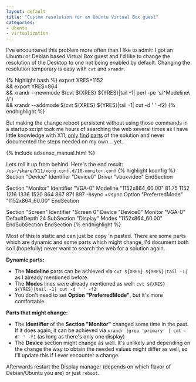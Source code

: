 ```yaml
---
layout: default
title: "Custom resolution for an Ubuntu Virtual Box guest"
categories:
- Ubuntu
- virtualization
---
```


I've encountered this problem more often than I like to admit: I got an Ubuntu or Debian based Virtual Box guest and I'd like to change the resolution of the Desktop to one not being enabled by default.
Changing the resolution temporary is easy with `cvt` and `xrandr`.

{% highlight bash %}
export XRES=1152 \
&& export YRES=864 \
&& xrandr --newmode $(cvt ${XRES} ${YRES}|tail -1| perl -pe 's/^Modeline\ //') \
&& xrandr --addmode $(cvt ${XRES} ${YRES}|tail -1| cut -d ' ' -f2)
{% endhighlight %}

But making the change reboot persistent without using those commands in a startup script took me hours of searching the web several times as I have little knowledge with X11, [only](https://wiki.archlinux.org/index.php/Xrandr) [find](https://wiki.archlinux.org/index.php/Xorg) [parts](http://community.linuxmint.com/tutorial/view/877) of the solution and never documented the steps needed on my own... yet.
<!--more-->

{% include adsense_manual.html %}

Lets roll it up from behind. Here's the end result:  
`/usr/share/X11/xorg.conf.d/10-monitor.conf`
{% highlight kconfig %}
Section "Device"
    Identifier "Device0"
    Driver     "vboxvideo"
EndSection

Section "Monitor"
    Identifier "VGA-0"
  	Modeline "1152x864_60.00"   81.75  1152 1216 1336 1520  864 867 871 897 -hsync +vsync
    Option "PreferredMode" "1152x864_60.00"
EndSection

Section "Screen"
    Identifier "Screen 0"
    Device     "Device0"
    Monitor    "VGA-0"
    DefaultDepth 24
    SubSection "Display"
  		Modes "1152x864_60.00"
    EndSubSection
EndSection
{% endhighlight %}

Most of this is static and can just be copy 'n pasted. There are some parts which are dynamic and some parts which might change, I'd document both so I (hopefully) never want to search the web for a solution again.

**Dynamic parts:**

* The **Modeline** parts can be achieved via `cvt ${XRES} ${YRES}|tail -1|` as I already mentioned before.
* The **Modes** lines were already mentioned as well: `cvt ${XRES} ${YRES}|tail -1| cut -d ' ' -f2`
* You don't need to set **Option "PreferredMode"**, but it's more comfortable.

**Parts that might change:**

* The **Identifier** of the **Section "Monitor"** changed some time in the past. If it does again, it can be achieved via `xrandr |grep 'primary' | cut -d' ' -f1` (as long as there's only one display)
* The **Device** section might change as well. It's unlikely and depending on the change the way to obtain the needed values might differ as well, so I'll update this if I ever encounter a change.

Afterwards restart the Display manager (depends on which flavor of Debian/Ubuntu you are) or just `reboot`.
